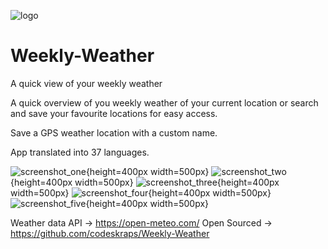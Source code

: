 ![logo](app/src/main/res/mipmap-xxxhdpi/ic_launcher.webp)

# Weekly-Weather

A quick view of your weekly weather

A quick overview of you weekly weather of your current location or search and save your favourite locations for easy access.

Save a GPS weather location with a custom name.

App translated into 37 languages.

![screenshot_one][screenshot_one]{height=400px width=500px}
![screenshot_two][screenshot_two]{height=400px width=500px}
![screenshot_three][screenshot_three]{height=400px width=500px}
![screenshot_four][screenshot_four]{height=400px width=500px}
![screenshot_five][screenshot_five]{height=400px width=500px}

[screenshot_one]: store_assets/Screenshot_20240109_145100.png
[screenshot_two]: store_assets/Screenshot_20240109_145124.png
[screenshot_three]: store_assets/Screenshot_20240109_145438.png
[screenshot_four]: store_assets/Screenshot_20240109_145033.png
[screenshot_five]: store_assets/Screenshot_20240109_145421.png

Weather data API -> https://open-meteo.com/
Open Sourced -> https://github.com/codeskraps/Weekly-Weather